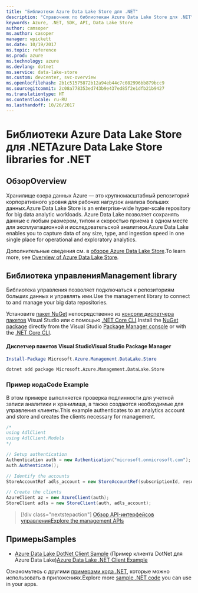 ```yaml
---
title: "Библиотеки Azure Data Lake Store для .NET"
description: "Справочник по библиотекам Azure Data Lake Store для .NET"
keywords: Azure, .NET, SDK, API, Data Lake Store
author: camsoper
ms.author: casoper
manager: wpickett
ms.date: 10/19/2017
ms.topic: reference
ms.prod: azure
ms.technology: azure
ms.devlang: dotnet
ms.service: data-lake-store
ms.custom: devcenter, svc-overview
ms.openlocfilehash: 2b1c51575872b12a94eb44c7c082996bb879bcc9
ms.sourcegitcommit: 2c08a778353ed743b9e437ed85f2e1dfb21b9427
ms.translationtype: HT
ms.contentlocale: ru-RU
ms.lasthandoff: 10/26/2017
---
```

# <a name="azure-data-lake-store-libraries-for-net"></a><span data-ttu-id="b7bde-104">Библиотеки Azure Data Lake Store для .NET</span><span class="sxs-lookup"><span data-stu-id="b7bde-104">Azure Data Lake Store libraries for .NET</span></span>

## <a name="overview"></a><span data-ttu-id="b7bde-105">Обзор</span><span class="sxs-lookup"><span data-stu-id="b7bde-105">Overview</span></span>

<span data-ttu-id="b7bde-106">Хранилище озера данных Azure — это крупномасштабный репозиторий корпоративного уровня для рабочих нагрузок анализа больших данных.</span><span class="sxs-lookup"><span data-stu-id="b7bde-106">Azure Data Lake Store is an enterprise-wide hyper-scale repository for big data analytic workloads.</span></span> <span data-ttu-id="b7bde-107">Azure Data Lake позволяет сохранять данные с любым размером, типом и скоростью приема в одном месте для эксплуатационной и исследовательской аналитики.</span><span class="sxs-lookup"><span data-stu-id="b7bde-107">Azure Data Lake enables you to capture data of any size, type, and ingestion speed in one single place for operational and exploratory analytics.</span></span>

<span data-ttu-id="b7bde-108">Дополнительные сведения см. в [обзоре Azure Data Lake Store](/azure/data-lake-store/data-lake-store-overview).</span><span class="sxs-lookup"><span data-stu-id="b7bde-108">To learn more, see [Overview of Azure Data Lake Store](/azure/data-lake-store/data-lake-store-overview).</span></span>

## <a name="management-library"></a><span data-ttu-id="b7bde-109">Библиотека управления</span><span class="sxs-lookup"><span data-stu-id="b7bde-109">Management library</span></span>

<span data-ttu-id="b7bde-110">Библиотека управления позволяет подключаться к репозиториям больших данных и управлять ими.</span><span class="sxs-lookup"><span data-stu-id="b7bde-110">Use the management library to connect to and manage your big data repositories.</span></span>

<span data-ttu-id="b7bde-111">Установите [пакет NuGet](https://www.nuget.org/packages/Microsoft.Azure.Management.DataLake.Store) непосредственно из [консоли диспетчера пакетов][PackageManager] Visual Studio или с помощью [.NET Core CLI][DotNetCLI].</span><span class="sxs-lookup"><span data-stu-id="b7bde-111">Install the [NuGet package](https://www.nuget.org/packages/Microsoft.Azure.Management.DataLake.Store) directly from the Visual Studio [Package Manager console][PackageManager] or with the [.NET Core CLI][DotNetCLI].</span></span>

#### <a name="visual-studio-package-manager"></a><span data-ttu-id="b7bde-112">Диспетчер пакетов Visual Studio</span><span class="sxs-lookup"><span data-stu-id="b7bde-112">Visual Studio Package Manager</span></span>

```powershell
Install-Package Microsoft.Azure.Management.DataLake.Store
```

```bash
dotnet add package Microsoft.Azure.Management.DataLake.Store
```

### <a name="code-example"></a><span data-ttu-id="b7bde-113">Пример кода</span><span class="sxs-lookup"><span data-stu-id="b7bde-113">Code Example</span></span>

<span data-ttu-id="b7bde-114">В этом примере выполняется проверка подлинности для учетной записи аналитики и хранилища, а также создаются необходимые для управления клиенты.</span><span class="sxs-lookup"><span data-stu-id="b7bde-114">This example authenticates to an analytics account and store and creates the clients necessary for management.</span></span>

```csharp
/*
using AdlClient
using AdlClient.Models 
*/

// Setup authentication 
Authentication auth = new Authentication("microsoft.onmicrosoft.com"); // change this to YOUR tenant
auth.Authenticate();

// Identify the accounts
StoreAccountRef adls_account = new StoreAccountRef(subscriptionId, resourceGroup, userName);

// Create the clients
AzureClient az = new AzureClient(auth);
StoreClient adls = new StoreClient(auth, adls_account);
```

> [!div class="nextstepaction"]
> [<span data-ttu-id="b7bde-115">Обзор API-интерфейсов управления</span><span class="sxs-lookup"><span data-stu-id="b7bde-115">Explore the management APIs</span></span>](/dotnet/api/overview/azure/datalakestore/management)

## <a name="samples"></a><span data-ttu-id="b7bde-116">Примеры</span><span class="sxs-lookup"><span data-stu-id="b7bde-116">Samples</span></span>

* <span data-ttu-id="b7bde-117">[Azure Data Lake DotNet Client Sample](https://azure.microsoft.com/en-us/resources/samples/data-lake-dotnet-client/) (Пример клиента DotNet для Azure Data Lake)</span><span class="sxs-lookup"><span data-stu-id="b7bde-117">[Azure Data Lake .NET Client Example](https://azure.microsoft.com/en-us/resources/samples/data-lake-dotnet-client/)</span></span>

<span data-ttu-id="b7bde-118">Ознакомьтесь с другими [примерами кода .NET](https://azure.microsoft.com/resources/samples/?platform=dotnet), которые можно использовать в приложениях.</span><span class="sxs-lookup"><span data-stu-id="b7bde-118">Explore more [sample .NET code](https://azure.microsoft.com/resources/samples/?platform=dotnet) you can use in your apps.</span></span>

[PackageManager]: https://docs.microsoft.com/nuget/tools/package-manager-console
[DotNetCLI]: https://docs.microsoft.com/dotnet/core/tools/dotnet-add-package
